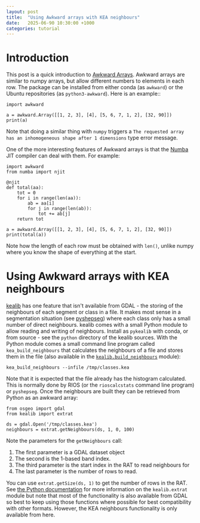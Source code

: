 ```yaml
---
layout: post
title:  "Using Awkward arrays with KEA neighbours"
date:   2025-06-90 10:30:00 +1000
categories: tutorial
---
```


# Introduction

This post is a quick introduction to [Awkward Arrays](https://awkward-array.org). Awkward arrays
are similar to numpy arrays, but allow different numbers to elements in each row. The package can be
installed from either conda (as `awkward`) or the Ubuntu repositories (as `python3-awkward`). Here
is an example::

```
import awkward

a = awkward.Array([[1, 2, 3], [4], [5, 6, 7, 1, 2], [32, 90]])
print(a)

```

Note that doing a similar thing with `numpy` triggers a `The requested array has an inhomogeneous shape after 1 dimensions` 
type error message.

One of the more interesting features of Awkward arrays is that the [Numba](https://numba.pydata.org/) JIT compiler 
can deal with them. For example:

```
import awkward
from numba import njit

@njit
def total(aa):
    tot = 0
    for i in range(len(aa)):
        ab = aa[i]
        for j in range(len(ab)):
            tot += ab[j]
    return tot

a = awkward.Array([[1, 2, 3], [4], [5, 6, 7, 1, 2], [32, 90]])
print(total(a))
```

Note how the length of each row must be obtained with `len()`, unlike numpy where you know the shape of everything
at the start.

# Using Awkward arrays with KEA neighbours

[kealib](https://kealib.org/) has one feature that isn't available from GDAL - the storing of the neighbours
of each segment or class in a file. It makes most sense in a segmentation situation (see [pyshepseg](github.com/ubarsc/pyshepseg/))
where each class only has a small number of direct neighbours. kealib comes with a small Python module to allow
reading and writing of neighbours. Install as `pykealib` with conda, or from source - see the `python` directory of
the kealib sources. 
With the Python module comes a small command line program called `kea_build_neighbours` that calculates the neighbours 
of a file and stores them in the file (also available in the [`kealib.build_neighbours`](https://kealib.org/python/kealib/build_neighbours.html)
module):
```
kea_build_neighbours --infile /tmp/classes.kea
```

Note that it is expected that the file already has the histogram calculated. This is normally done by RIOS (or the `rioscalcstats`
command line program) or `pyshepseg`. Once the neighbours are built they can be retrieved from Python as an awkward array:
```
from osgeo import gdal
from kealib import extrat

ds = gdal.Open('/tmp/classes.kea')
neighbours = extrat.getNeighbours(ds, 1, 0, 100)
```

Note the parameters for the `getNeighbours` call: 
  1. The first parameter is a GDAL dataset object
  2. The second is the 1-based band index.
  3. The third parameter is the start index in the RAT to read neighbours for
  4. The last parameter is the number of rows to read. 
  
You can use `extrat.getSize(ds, 1)` to get the number of rows in the RAT. See [the Python documentation](https://kealib.org/python/kealib/extrat.html)
for more information on the `kealib.extrat` module but note that most of the functionality is also available from GDAL so 
best to keep using those functions where possible for best compatibility with other formats. However, the KEA neighbours
functionality is only available from here.

